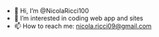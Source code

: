 - 👋 Hi, I’m @NicolaRicci100
- 👀 I’m interested in coding web app and sites
- 📫 How to reach me: nicola.ricci09@gmail.com

<!---
NicolaRicci100/NicolaRicci100 is a ✨ special ✨ repository because its `README.md` (this file) appears on your GitHub profile.
You can click the Preview link to take a look at your changes.
--->
